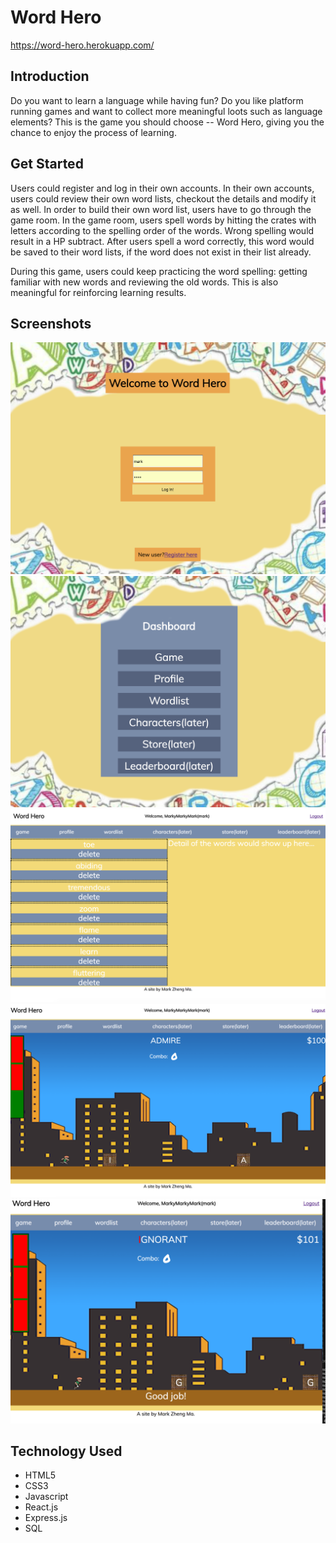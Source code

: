 # Word Hero

https://word-hero.herokuapp.com/

## Introduction
Do you want to learn a language while having fun? Do you like platform running games and want to collect more meaningful loots such as language elements? This is the game you should choose -- Word Hero, giving you the chance to enjoy the process of learning.

## Get Started
Users could register and log in their own accounts. In their own accounts, users could review their own word lists, checkout the details and modify it as well. In order to build their own word list, users have to go through the game room. In the game room, users spell words by hitting the crates with letters according to the spelling order of the words. Wrong spelling would result in a HP subtract. After users spell a word correctly, this word would be saved to their word lists, if the word does not exist in their list already.

During this game, users could keep practicing the word spelling: getting familiar with new words and reviewing the old words. This is also meaningful for reinforcing learning results.

## Screenshots
![](public/screenshots/1.png)
![](public/screenshots/2.png)
![](public/screenshots/3.png)
![](public/screenshots/4.png)
![](public/screenshots/5.png)

## Technology Used
* HTML5
* CSS3
* Javascript
* React.js
* Express.js
* SQL